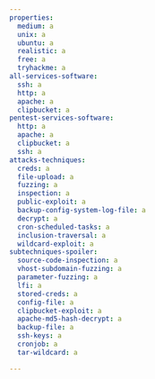 ```yaml
---
properties:
  medium: a
  unix: a
  ubuntu: a
  realistic: a
  free: a
  tryhackme: a
all-services-software:
  ssh: a
  http: a
  apache: a
  clipbucket: a
pentest-services-software:
  http: a
  apache: a
  clipbucket: a
  ssh: a
attacks-techniques:
  creds: a
  file-upload: a
  fuzzing: a
  inspection: a
  public-exploit: a
  backup-config-system-log-file: a
  decrypt: a
  cron-scheduled-tasks: a
  inclusion-traversal: a
  wildcard-exploit: a
subtechniques-spoiler:
  source-code-inspection: a
  vhost-subdomain-fuzzing: a
  parameter-fuzzing: a
  lfi: a
  stored-creds: a
  config-file: a
  clipbucket-exploit: a
  apache-md5-hash-decrypt: a
  backup-file: a
  ssh-keys: a
  cronjob: a
  tar-wildcard: a

---
```

